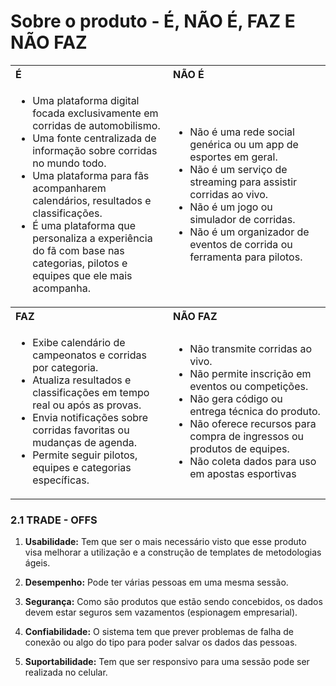 # Sobre o produto - É, NÃO É, FAZ E NÃO FAZ

<table>
  <tr>
    <th style="width: 50%; text-align: left;">É</th>
    <th style="width: 50%; text-align: left;">NÃO É</th>
  </tr>
  <tr>
    <td>
      <ul>
        <li>Uma plataforma digital focada exclusivamente em corridas de automobilismo.</li>
        <li>Uma fonte centralizada de informação sobre corridas no mundo todo.</li>
        <li>Uma plataforma para fãs acompanharem calendários, resultados e classificações.</li>
        <li>É uma plataforma que personaliza a experiência do fã com base nas categorias, pilotos e equipes que ele mais acompanha.</li>
      </ul>
    </td>
    <td>
      <ul>
        <li>Não é uma rede social genérica ou um app de esportes em geral.</li>
        <li>Não é um serviço de streaming para assistir corridas ao vivo.</li>
        <li>Não é um jogo ou simulador de corridas.</li>
        <li>Não é um organizador de eventos de corrida ou ferramenta para pilotos.</li>
      </ul>
    </td>
  </tr>
  <tr>
    <th style="text-align: left;">FAZ</th>
    <th style="text-align: left;">NÃO FAZ</th>
  </tr>
  <tr>
    <td>
      <ul>
        <li>Exibe calendário de campeonatos e corridas por categoria.</li>
        <li>Atualiza resultados e classificações em tempo real ou após as provas.</li>
        <li>Envia notificações sobre corridas favoritas ou mudanças de agenda.</li>
        <li>Permite seguir pilotos, equipes e categorias específicas.</li>
      </ul>
    </td>
    <td>
      <ul>
        <li>Não transmite corridas ao vivo.</li>
        <li>Não permite inscrição em eventos ou competições.</li>
        <li>Não gera código ou entrega técnica do produto.</li>
        <li>Não oferece recursos para compra de ingressos ou produtos de equipes.</li>
        <li>Não coleta dados para uso em apostas esportivas</li>
      </ul>
    </td>
  </tr>
</table>

### 2.1 TRADE - OFFS 

1. **Usabilidade:** Tem que ser o mais necessário visto que esse produto visa melhorar a utilização e a construção de templates de metodologias ágeis. 

2. **Desempenho:** Pode ter várias pessoas em uma mesma sessão. 

3. **Segurança:** Como são produtos que estão sendo concebidos, os dados devem estar seguros sem vazamentos (espionagem empresarial). 

4. **Confiabilidade:** O sistema tem que prever problemas de falha de conexão ou algo do tipo para poder salvar os dados das pessoas. 

5. **Suportabilidade:** Tem que ser responsivo para uma sessão pode ser realizada no celular. 